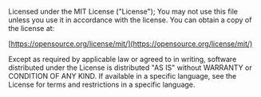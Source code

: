 Licensed under the MIT License ("License"); You may not use this file unless you use it in accordance with the license. You can obtain a copy of the license at:

[https://opensource.org/license/mit/](https://opensource.org/license/mit/)

Except as required by applicable law or agreed to in writing, software distributed under the License is distributed "AS IS" without WARRANTY or CONDITION OF ANY KIND. If available in a specific language, see the License for terms and restrictions in a specific language.
